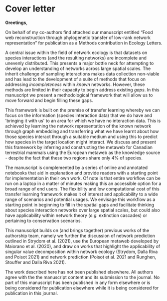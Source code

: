 # Cover letter

**Greetings**,

On behalf of my co-authors find attached our manuscript entitled “Food web
reconstruction through phylogenetic transfer of low-rank network representation”
for publication as a Methods contribution in Ecology Letters.

A central issue within the field of network ecology is that datasets on species
interactions (and the resulting networks) are incomplete and unevenly
distributed. This presents a major bottle neck for attempting to develop an
understanding of networks across large spatial scales. The inherit challenge of
sampling interactions makes data collection non-viable and has lead to the
development of a suite of methods that focus on addressing *incompleteness*
within *known* networks. However, these methods are limited in their capacity to
begin address existing *gaps*. In this manuscript we present a methodological
framework that will allow us to move forward and begin filling these gaps.

This framework is built on the premise of transfer learning whereby we can focus
on the information (species interaction data) that we do have and 'bringing it
with us' to an area for which we have no interaction data. This is achieved by
learning the network representation of the known network through graph embedding
and transferring what we have learnt about how those species interact through a
suitable medium and using this to predict how species in the target location
might interact. We discuss and present this framework by inferring and
constructing the metaweb for Canadian terrestrial mammals using the European
metaweb as the knowledge source - despite the fact that these two regions share
only 4% of species.

The manuscript is complemented by a series of online and annotated notebooks
that aid in explanation and provide readers with a starting point for
implementation in their own work. Of note is that entire workflow can be run on
a laptop in a matter of minutes making this an accessible option for a broad
range of end users. The flexibility and low computational cost of this transfer
learning framework makes it of interest and applicability to a wide range of
scenarios and potential usages. We envisage this workflow as a starting point in
beginning to fill in the spatial gaps and facilitate thinking about species
interaction networks over large spatial scales, but could also have applicability
within network theory (*e.g.* extinction cascades) or pertaining to conservation
scenarios.

<!--  Still rocky on this.... --->
This manuscript builds on (and brings together) previous works of the authorship
team, namely we further the discussion of network prediction outlined in Strydom
et al. (2021), use the European metaweb developed by Maiorano et al. (2020), and
draw on works that highlight the applicability of singular value decomposition
within network ecology (Strydom, Dalla Riva and Poisot 2021) and network
prediction (Poisot et al. 2021 and Runghen, Stouffer and Dalla Riva 2021).

The work described here has not been published elsewhere. All authors agree with
the the manuscript content and its submission to the journal. No part of this
manuscript has been published in any form elsewhere or is being considered for
publication elsewhere while it is being considered for publication in this
journal.
